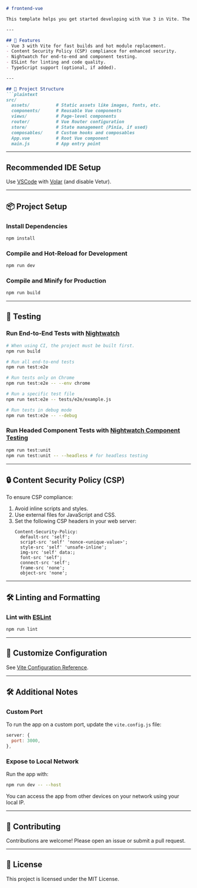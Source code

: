 ```markdown
# frontend-vue

This template helps you get started developing with Vue 3 in Vite. The app is designed to follow modern best practices, including Content Security Policy (CSP) compliance and optimized for local development and production.

---

## 🚀 Features
- Vue 3 with Vite for fast builds and hot module replacement.
- Content Security Policy (CSP) compliance for enhanced security.
- Nightwatch for end-to-end and component testing.
- ESLint for linting and code quality.
- TypeScript support (optional, if added).

---

## 📂 Project Structure
```plaintext
src/
  assets/          # Static assets like images, fonts, etc.
  components/      # Reusable Vue components
  views/           # Page-level components
  router/          # Vue Router configuration
  store/           # State management (Pinia, if used)
  composables/     # Custom hooks and composables
  App.vue          # Root Vue component
  main.js          # App entry point
```

---

## Recommended IDE Setup
Use [VSCode](https://code.visualstudio.com/) with [Volar](https://marketplace.visualstudio.com/items?itemName=Vue.volar) (and disable Vetur).

---

## 📦 Project Setup

### Install Dependencies
```sh
npm install
```

### Compile and Hot-Reload for Development
```sh
npm run dev
```

### Compile and Minify for Production
```sh
npm run build
```

---

## 🧪 Testing

### Run End-to-End Tests with [Nightwatch](https://nightwatchjs.org/)
```sh
# When using CI, the project must be built first.
npm run build

# Run all end-to-end tests
npm run test:e2e

# Run tests only on Chrome
npm run test:e2e -- --env chrome

# Run a specific test file
npm run test:e2e -- tests/e2e/example.js

# Run tests in debug mode
npm run test:e2e -- --debug
```

### Run Headed Component Tests with [Nightwatch Component Testing](https://nightwatchjs.org/guide/component-testing/introduction.html)
```sh
npm run test:unit
npm run test:unit -- --headless # for headless testing
```

---

## 🔒 Content Security Policy (CSP)

To ensure CSP compliance:
1. Avoid inline scripts and styles.
2. Use external files for JavaScript and CSS.
3. Set the following CSP headers in your web server:
   ```http
   Content-Security-Policy:
     default-src 'self';
     script-src 'self' 'nonce-<unique-value>';
     style-src 'self' 'unsafe-inline';
     img-src 'self' data:;
     font-src 'self';
     connect-src 'self';
     frame-src 'none';
     object-src 'none';
   ```

---

## 🛠 Linting and Formatting

### Lint with [ESLint](https://eslint.org/)
```sh
npm run lint
```

---

## 📄 Customize Configuration
See [Vite Configuration Reference](https://vite.dev/config/).

---

## 🛠 Additional Notes

### Custom Port
To run the app on a custom port, update the `vite.config.js` file:
```javascript
server: {
  port: 3000,
},
```

### Expose to Local Network
Run the app with:
```sh
npm run dev -- --host
```
You can access the app from other devices on your network using your local IP.

---

## 🤝 Contributing
Contributions are welcome! Please open an issue or submit a pull request.

---

## 📄 License
This project is licensed under the MIT License.
```